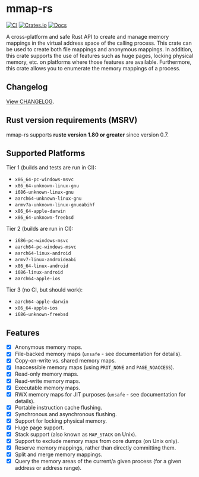 # mmap-rs

[![CI](https://github.com/StephanvanSchaik/mmap-rs/actions/workflows/ci.yml/badge.svg?branch=master)](https://github.com/StephanvanSchaik/mmap-rs/actions/workflows/ci.yml)
[![Crates.io](https://img.shields.io/crates/v/mmap-rs.svg)](https://crates.io/crates/mmap-rs)
[![Docs](https://docs.rs/mmap-rs/badge.svg)](https://docs.rs/mmap-rs)

A cross-platform and safe Rust API to create and manage memory mappings in the virtual address space of the calling process.
This crate can be used to create both file mappings and anonymous mappings.
In addition, this crate supports the use of features such as huge pages, locking physical memory, etc. on platforms where those features are available.
Furthermore, this crate allows you to enumerate the memory mappings of a process.

## Changelog

[View CHANGELOG](./CHANGELOG.md).

## Rust version requirements (MSRV)

mmap-rs supports **rustc version 1.80 or greater** since version 0.7.

## Supported Platforms

Tier 1 (builds and tests are run in CI):

 * `x86_64-pc-windows-msvc`
 * `x86_64-unknown-linux-gnu`
 * `i686-unknown-linux-gnu`
 * `aarch64-unknown-linux-gnu`
 * `armv7a-unknown-linux-gnueabihf`
 * `x86_64-apple-darwin`
 * `x86_64-unknown-freebsd`

Tier 2 (builds are run in CI):

 * `i686-pc-windows-msvc`
 * `aarch64-pc-windows-msvc`
 * `aarch64-linux-android`
 * `armv7-linux-androideabi`
 * `x86_64-linux-android`
 * `i686-linux-android`
 * `aarch64-apple-ios`

Tier 3 (no CI, but should work):

 * `aarch64-apple-darwin`
 * `x86_64-apple-ios`
 * `i686-unknown-freebsd`

## Features

- [x] Anonymous memory maps.
- [x] File-backed memory maps (`unsafe` - see documentation for details).
- [x] Copy-on-write vs. shared memory maps.
- [x] Inaccessible memory maps (using `PROT_NONE` and `PAGE_NOACCESS`).
- [x] Read-only memory maps.
- [x] Read-write memory maps.
- [x] Executable memory maps.
- [x] RWX memory maps for JIT purposes (`unsafe` - see documentation for details).
- [x] Portable instruction cache flushing.
- [x] Synchronous and asynchronous flushing.
- [x] Support for locking physical memory.
- [x] Huge page support.
- [x] Stack support (also known as `MAP_STACK` on Unix).
- [x] Support to exclude memory maps from core dumps (on Unix only).
- [x] Reserve memory mappings, rather than directly committing them.
- [x] Split and merge memory mappings.
- [x] Query the memory areas of the current/a given process (for a given address or address range).
